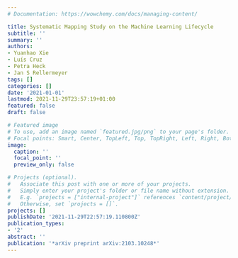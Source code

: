 ```yaml
---
# Documentation: https://wowchemy.com/docs/managing-content/

title: Systematic Mapping Study on the Machine Learning Lifecycle
subtitle: ''
summary: ''
authors:
- Yuanhao Xie
- Luı́s Cruz
- Petra Heck
- Jan S Rellermeyer
tags: []
categories: []
date: '2021-01-01'
lastmod: 2021-11-29T23:57:19+01:00
featured: false
draft: false

# Featured image
# To use, add an image named `featured.jpg/png` to your page's folder.
# Focal points: Smart, Center, TopLeft, Top, TopRight, Left, Right, BottomLeft, Bottom, BottomRight.
image:
  caption: ''
  focal_point: ''
  preview_only: false

# Projects (optional).
#   Associate this post with one or more of your projects.
#   Simply enter your project's folder or file name without extension.
#   E.g. `projects = ["internal-project"]` references `content/project/deep-learning/index.md`.
#   Otherwise, set `projects = []`.
projects: []
publishDate: '2021-11-29T22:57:19.110800Z'
publication_types:
- '2'
abstract: ''
publication: '*arXiv preprint arXiv:2103.10248*'
---
```

